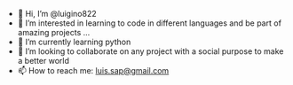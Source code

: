 - 👋 Hi, I’m @luigino822
- 👀 I’m interested in learning to code in different languages and be part of amazing projects ...
- 🌱 I’m currently learning python
- 💞️ I’m looking to collaborate on any project with a social purpose to make a better world
- 📫 How to reach me: luis.sap@gmail.com

<!---
luigino822/luigino822 is a ✨ special ✨ repository because its `README.md` (this file) appears on your GitHub profile.
You can click the Preview link to take a look at your changes.
--->
